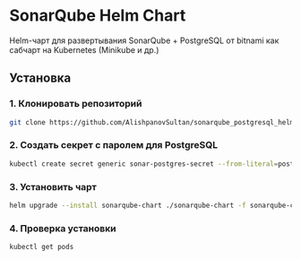 # SonarQube Helm Chart

Helm-чарт для развертывания SonarQube + PostgreSQL от bitnami как сабчарт  на Kubernetes (Minikube и др.)
## Установка

### 1. Клонировать репозиторий
```bash
git clone https://github.com/AlishpanovSultan/sonarqube_postgresql_helm_chart.git
```

### 2. Создать секрет с паролем для PostgreSQL
```bash
kubectl create secret generic sonar-postgres-secret --from-literal=postgres-password=<ваш пароль>
```

### 3. Установить чарт
```bash
helm upgrade --install sonarqube-chart ./sonarqube-chart -f sonarqube-chart/values.yaml
```

### 4. Проверка установки
```bash
kubectl get pods
```
